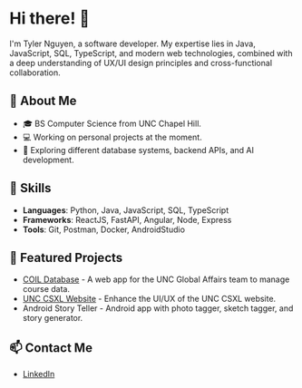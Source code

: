 # Hi there! 👋

I'm Tyler Nguyen, a software developer. My expertise lies in Java, JavaScript, SQL, TypeScript, and modern web technologies, combined with a deep understanding of UX/UI design principles and cross-functional collaboration.

## 🌟 About Me
- 🎓 BS Computer Science from UNC Chapel Hill.
- 💻 Working on personal projects at the moment.
- 🔭 Exploring different database systems, backend APIs, and AI development.

## 🚀 Skills
- **Languages**: Python, Java, JavaScript, SQL, TypeScript
- **Frameworks**: ReactJS, FastAPI, Angular, Node, Express
- **Tools**: Git, Postman, Docker, AndroidStudio

## 📌 Featured Projects
- [COIL Database](https://github.com/tnguy101/coildb.git) - A web app for the UNC Global Affairs team to manage course data.
- [UNC CSXL Website](https://github.com/tnguy101/csxl-team-c7-organization) - Enhance the UI/UX of the UNC CSXL website.
- Android Story Teller - Android app with photo tagger, sketch tagger, and story generator.


## 📫 Contact Me
- [LinkedIn](https://www.linkedin.com/in/tyler-nguyen-95a524345)
